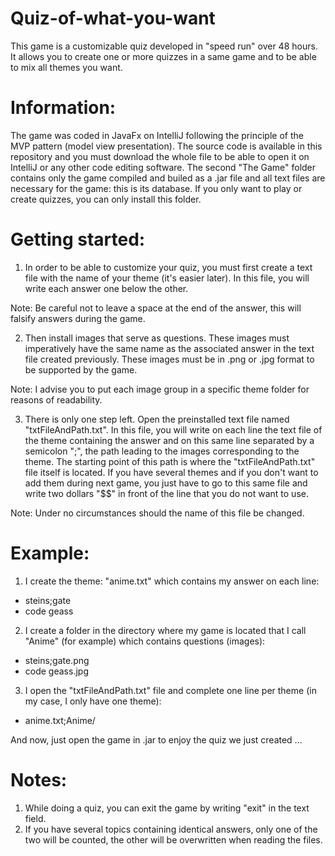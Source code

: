# Quiz-of-what-you-want
This game is a customizable quiz developed in "speed run" over 48 hours. It allows you to create one or more quizzes in a same game and to be able to mix all themes you want.

# Information:
The game was coded in JavaFx on IntelliJ following the principle of the MVP pattern (model view presentation). The source code is available in this repository and you must download the whole file to be able to open it on IntelliJ or any other code editing software.
The second "The Game" folder contains only the game compiled and builed as a .jar file and all text files are necessary for the game: this is its database. If you only want to play or create quizzes, you can only install this folder.

# Getting started:
1) In order to be able to customize your quiz, you must first create a text file with the name of your theme (it's easier later). In this file, you will write each answer one below the other.

Note: Be careful not to leave a space at the end of the answer, this will falsify answers during the game.

2) Then install images that serve as questions. These images must imperatively have the same name as the associated answer in the text file created previously. These images must be in .png or .jpg format to be supported by the game.

Note: I advise you to put each image group in a specific theme folder for reasons of readability.

3) There is only one step left. Open the preinstalled text file named "txtFileAndPath.txt". In this file, you will write on each line the text file of the theme containing the answer and on this same line separated by a semicolon ";", the path leading to the images corresponding to the theme. The starting point of this path is where the "txtFileAndPath.txt" file itself is located. If you have several themes and if you don't want to add them during next game, you just have to go to this same file and write two dollars "$$" in front of the line that you do not want to use.

Note: Under no circumstances should the name of this file be changed.

# Example:
1) I create the theme: "anime.txt" which contains my answer on each line:
- steins;gate
- code geass

2) I create a folder in the directory where my game is located that I call "Anime" (for example) which contains questions (images):
- steins;gate.png
- code geass.jpg

3) I open the "txtFileAndPath.txt" file and complete one line per theme (in my case, I only have one theme):
- anime.txt;Anime/

And now, just open the game in .jar to enjoy the quiz we just created ...

# Notes:
1) While doing a quiz, you can exit the game by writing "exit" in the text field.
2) If you have several topics containing identical answers, only one of the two will be counted, the other will be overwritten when reading the files.
